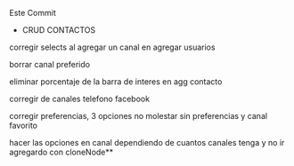 Este Commit

* CRUD CONTACTOS 

corregir selects al agregar un canal en agregar usuarios

borrar canal preferido

eliminar porcentaje de la barra de interes en agg contacto

corregir de canales telefono facebook

corregir preferencias, 3 opciones no molestar sin preferencias y canal favorito

hacer las opciones en canal dependiendo de cuantos canales tenga y no ir agregardo con cloneNode**